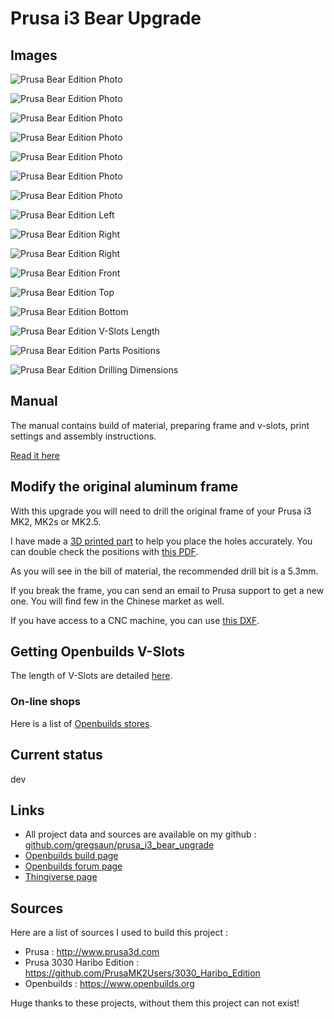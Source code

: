 # Prusa i3 Bear Upgrade

## Images

![Prusa Bear Edition Photo](img/photos/5D3_0571.jpg)

![Prusa Bear Edition Photo](img/photos/5D3_0525.jpg)

![Prusa Bear Edition Photo](img/photos/5D3_0545.jpg)

![Prusa Bear Edition Photo](img/photos/5D3_0531.jpg)

![Prusa Bear Edition Photo](img/photos/5D3_0535.jpg)

![Prusa Bear Edition Photo](img/photos/5D3_0579.jpg)

![Prusa Bear Edition Photo](img/photos/5D3_0595.jpg)

![Prusa Bear Edition Left](img/3d_rendering/home_left.png)

![Prusa Bear Edition Right](img/3d_rendering/home_right.png)

![Prusa Bear Edition Right](img/3d_rendering/right.png)

![Prusa Bear Edition Front](img/3d_rendering/front.png)

![Prusa Bear Edition Top](img/3d_rendering/top.png)

![Prusa Bear Edition Bottom](img/3d_rendering/bottom.png)

![Prusa Bear Edition V-Slots Length](doc/vslots_length.png)

![Prusa Bear Edition Parts Positions](doc/printed_parts_positions.png)

![Prusa Bear Edition Drilling Dimensions](doc/frame_drilling_dimensions.png)


## Manual

The manual contains build of material, preparing frame and v-slots, print settings and assembly instructions.

[Read it here](manual/)


## Modify the original aluminum frame

With this upgrade you will need to drill the original frame of your Prusa i3 MK2, MK2s or MK2.5.

I have made a [3D printed part](printed_parts/stl/drilling_helper.stl) to help you place the holes accurately. You can double check the positions with [this PDF](doc/frame_drilling_dimensions.pdf).

As you will see in the bill of material, the recommended drill bit is a 5.3mm.

If you break the frame, you can send an email to Prusa support to get a new one. You will find few in the Chinese market as well.

If you have access to a CNC machine, you can use [this DXF](optional_parts/alu_frame/alu_frame.dxf).


## Getting Openbuilds V-Slots

The length of V-Slots are detailed [here](doc/vslots_length.pdf).

### On-line shops

Here is a list of [Openbuilds stores](/doc/openbuilds_stores_list.md).


## Current status

dev


## Links
* All project data and sources are available on my github : [github.com/gregsaun/prusa_i3_bear_upgrade](https://github.com/gregsaun/prusa_i3_bear_upgrade)
* [Openbuilds build page](http://www.openbuilds.org/builds/prusa-i3-bear-upgrade.5661/)
* [Openbuilds forum page](http://www.openbuilds.org/threads/prusa-i3-bear-edition.10274/)
* [Thingiverse page](https://www.thingiverse.com/thing:2562174)


## Sources

Here are a list of sources I used to build this project :

* Prusa : http://www.prusa3d.com
* Prusa 3030 Haribo Edition : https://github.com/PrusaMK2Users/3030_Haribo_Edition
* Openbuilds : https://www.openbuilds.org

Huge thanks to these projects, without them this project can not exist!